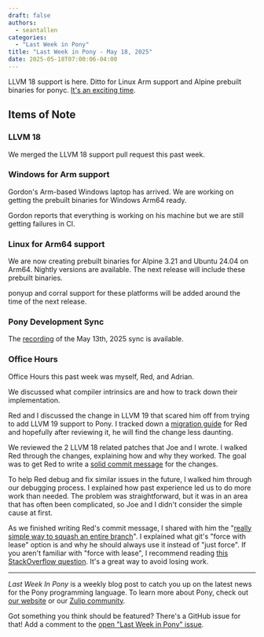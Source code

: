```yaml
---
draft: false
authors:
  - seantallen
categories:
  - "Last Week in Pony"
title: "Last Week in Pony - May 18, 2025"
date: 2025-05-18T07:00:06-04:00
---
```


LLVM 18 support is here. Ditto for Linux Arm support and Alpine prebuilt binaries for ponyc. [It's an exciting time](https://www.youtube.com/watch?v=Y1D3a5eDJIs).

<!-- more -->

## Items of Note

### LLVM 18

We merged the LLVM 18 support pull request this past week.

### Windows for Arm support

Gordon's Arm-based Windows laptop has arrived. We are working on getting the prebuilt binaries for Windows Arm64 ready.

Gordon reports that everything is working on his machine but we are still getting failures in CI.

### Linux for Arm64 support

We are now creating prebuilt binaries for Alpine 3.21 and Ubuntu 24.04 on Arm64. Nightly versions are available. The next release will include these prebuilt binaries.

ponyup and corral support for these platforms will be added around the time of the next release.

### Pony Development Sync

The [recording](https://vimeo.com/1084088097) of the May 13th, 2025 sync is available.

### Office Hours

Office Hours this past week was myself, Red, and Adrian.

We discussed what compiler intrinsics are and how to track down their implementation.

Red and I discussed the change in LLVM 19 that scared him off from trying to add LLVM 19 support to Pony. I tracked down a [migration guide](https://llvm.org/docs/RemoveDIsDebugInfo.html) for Red and hopefully after reviewing it, he will find the change less daunting.

We reviewed the 2 LLVM 18 related patches that Joe and I wrote. I walked Red through the changes, explaining how and why they worked. The goal was to get Red to write a [solid commit message](https://github.com/ponylang/ponyc/commit/f1f2d63ec59a49eb342ab987c5bce4440be1e7ec) for the changes.

To help Red debug and fix similar issues in the future, I walked him through our debugging process. I explained how past experience led us to do more work than needed. The problem was straightforward, but it was in an area that has often been complicated, so Joe and I didn't consider the simple cause at first.

As we finished writing Red's commit message, I shared with him the "[really simple way to squash an entire branch](https://wiki.seantallen.com/notes/squash-git-branch/)". I explained what git's "force with lease" option is and why he should always use it instead of "just force". If you aren't familiar with "force with lease", I recommend reading [this StackOverflow question](https://stackoverflow.com/questions/52823692/git-push-force-with-lease-vs-force). It's a great way to avoid losing work.

---

_Last Week In Pony_ is a weekly blog post to catch you up on the latest news for the Pony programming language. To learn more about Pony, check out [our website](https://ponylang.io) or our [Zulip community](https://ponylang.zulipchat.com).

Got something you think should be featured? There's a GitHub issue for that! Add a comment to the [open "Last Week in Pony" issue](https://github.com/ponylang/ponylang.github.io/issues?q=is%3Aissue+is%3Aopen+label%3Alast-week-in-pony).

